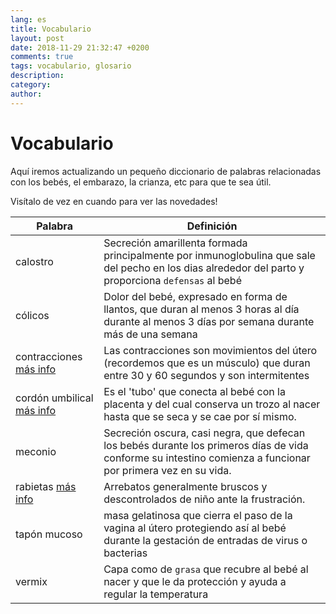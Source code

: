 ```yaml
---
lang: es
title: Vocabulario
layout: post
date: 2018-11-29 21:32:47 +0200
comments: true
tags: vocabulario, glosario
description:
category:
author:
---
```


# Vocabulario
Aquí iremos actualizando un pequeño diccionario de palabras relacionadas con los bebés, el embarazo, la crianza, etc para que te sea útil.

Visítalo de vez en cuando para ver las novedades!

| Palabra                                              | Definición                                                                                                                                                   |
|------------------------------------------------------|--------------------------------------------------------------------------------------------------------------------------------------------------------------|
| calostro                                             | Secreción amarillenta formada principalmente por inmunoglobulina que sale del pecho en los dias alrededor del parto y proporciona `defensas` al bebé         |
| cólicos                                              | Dolor del bebé, expresado en forma de llantos, que duran al menos 3 horas al día durante al menos 3 días por semana durante más de una semana                |
| contracciones [más info]({filename}contracciones.md) | Las contracciones son movimientos del útero (recordemos que es un músculo) que duran entre 30 y 60 segundos y son intermitentes                              |
| cordón umbilical [más info]({filename}cordon.md)     | Es el 'tubo' que conecta al bebé con la placenta y del cual conserva un trozo al nacer hasta que se seca y se cae por sí mismo.                              |
| meconio                                              | Secreción oscura, casi negra, que defecan los bebés durante los primeros días de vida conforme su intestino comienza a funcionar por primera vez en su vida. |
| rabietas [más info]({filename}las-rabietas.md)       | Arrebatos generalmente bruscos y descontrolados de niño ante la frustración.                                                                                 |
| tapón mucoso                                         | masa gelatinosa que cierra el paso de la vagina al útero protegiendo así al bebé durante la gestación de entradas de virus o bacterias                       |
| vermix                                               | Capa como de `grasa` que recubre al bebé al nacer y que le da protección y ayuda a regular la temperatura                                                    |